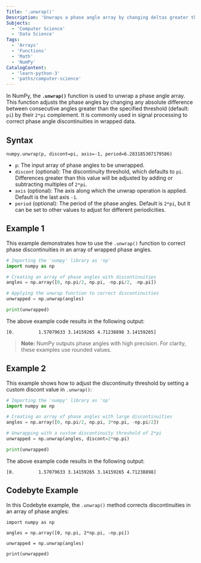 ```yaml
---
Title: '.unwrap()'
Description: 'Unwraps a phase angle array by changing deltas greater than a threshold to their 2*pi complement.'
Subjects:
  - 'Computer Science'
  - 'Data Science'
Tags:
  - 'Arrays'
  - 'Functions'
  - 'Math'
  - 'NumPy'
CatalogContent:
  - 'learn-python-3'
  - 'paths/computer-science'
---
```


In NumPy, the **`.unwrap()`** function is used to unwrap a phase angle array. This function adjusts the phase angles by changing any absolute difference between consecutive angles greater than the specified threshold (default: `pi`) by their `2*pi` complement. It is commonly used in signal processing to correct phase angle discontinuities in wrapped data.

## Syntax

```pseudo
numpy.unwrap(p, discont=pi, axis=-1, period=6.283185307179586)
```

- `p`: The input array of phase angles to be unwrapped.
- `discont` (optional): The discontinuity threshold, which defaults to `pi`. Differences greater than this value will be adjusted by adding or subtracting multiples of `2*pi`.
- `axis` (optional): The axis along which the unwrap operation is applied. Default is the last axis `-1`.
- `period` (optional): The period of the phase angles. Default is `2*pi`, but it can be set to other values to adjust for different periodicities.

## Example 1

This example demonstrates how to use the `.unwrap()` function to correct phase discontinuities in an array of wrapped phase angles.

```py
# Importing the 'numpy' library as 'np'
import numpy as np

# Creating an array of phase angles with discontinuities
angles = np.array([0, np.pi/2, np.pi, -np.pi/2, -np.pi])

# Applying the unwrap function to correct discontinuities
unwrapped = np.unwrap(angles)

print(unwrapped)
```

The above example code results in the following output:

```shell
[0.         1.57079633 3.14159265 4.71238898 3.14159265]
```

> **Note:** NumPy outputs phase angles with high precision. For clarity, these examples use rounded values.

## Example 2

This example shows how to adjust the discontinuity threshold by setting a custom discont value in `.unwrap()`:

```py
# Importing the 'numpy' library as 'np'
import numpy as np

# Creating an array of phase angles with large discontinuities
angles = np.array([0, np.pi/2, np.pi, 3*np.pi, -np.pi/2])

# Unwrapping with a custom discontinuity threshold of 2*pi
unwrapped = np.unwrap(angles, discont=2*np.pi)

print(unwrapped)
```

The above example code results in the following output:

```shell
[0.         1.57079633 3.14159265 3.14159265 4.71238898]
```

## Codebyte Example

In this Codebyte example, the `.unwrap()` method corrects discontinuities in an array of phase angles:

```codebyte/python
import numpy as np

angles = np.array([0, np.pi, 2*np.pi, -np.pi])

unwrapped = np.unwrap(angles)

print(unwrapped)
```
